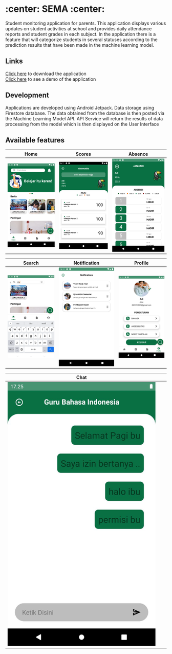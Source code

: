 # **:center: SEMA :center:**

Student monitoring application for parents. This application displays various updates on student activities at school and provides daily attendance reports and student grades in each subject. In the application there is a feature that will categorize students in several statuses according to the prediction results that have been made in the machine learning model.
<br>

## **Links**
[Click here](https://drive.google.com/file/d/1E8lC2RtEVmq-mZdSoXQbUgbY4slkkDT-/view?usp=sharing) to download the application<br>
[Click here](hhttps://drive.google.com/file/d/17ZlpaV5t_vs7NTasVfBMXWH6J1IJ1fWg/view?usp=sharing) to see a demo of the application
<br>

## **Development**
Applications are developed using Android Jetpack. Data storage using Firestore database. The data obtained from the database is then posted via the Machine Learning Model API. API Service will return the results of data processing from the model which is then displayed on the User Interface
<br>

## **Available features**

| Home | Scores | Absence |
|------|--------|---------|
|![Contoh Gambar](img/home_page.png) | ![Contoh Gambar](img/score_detail_page.png) | ![Contoh Gambar](img/attendance_detail_page.png)|

| Search | Notification | Profile |
|--------|--------------|---------|
|![Contoh Gambar](img/search_page.png) | ![Contoh Gambar](img/notifications_page.png) | ![Contoh Gambar](img/profile_page.png)|

| Chat | | |
|------|--------------|---------|
|![Contoh Gambar](img/detail_chat_page.jpg)| | |